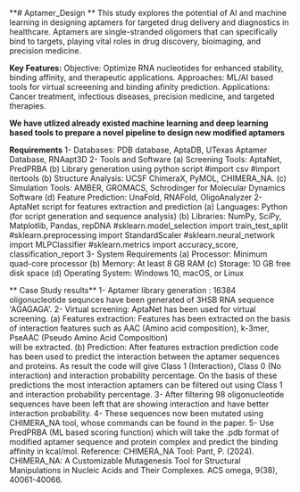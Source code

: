**# Aptamer_Design **
This study explores the potential of AI and machine learning in designing aptamers for targeted drug delivery and diagnostics in healthcare. Aptamers are single-stranded oligomers that can specifically bind to targets, playing vital roles in drug discovery, bioimaging, and precision medicine.

**Key Features:**
Objective: Optimize RNA nucleotides for enhanced stability, binding affinity, and therapeutic applications.
Approaches: ML/AI based tools for virtual screeening and binding afinity prediction.
Applications: Cancer treatment, infectious diseases, precision medicine, and targeted therapies.

**We have utlized already existed machine learning and deep learning based tools to prepare a novel pipeline to design new modified aptamers**

**Requirements**
1- Databases: PDB database, AptaDB, UTexas Aptamer Database, RNAapt3D
2- Tools and Software
  (a) Screening Tools: AptaNet, PredPRBA
  (b) Library generation using python script
      #import csv
      #import itertools
  (b) Structure Analysis: UCSF ChimeraX, PyMOL, CHIMERA_NA.
  (c) Simulation Tools: AMBER, GROMACS, Schrodinger for Molecular Dynamics Software
  (d) Feature Prediction: UnaFold, RNAFold, OligoAnalyzer
2- AptaNet script for features extraction and prediction
  (a) Languages: Python (for script generation and sequence analysis)
  (b) Libraries: NumPy, SciPy, Matplotlib, Pandas, repDNA
         #sklearn.model_selection import train_test_split
         #sklearn.preprocessing import StandardScaler
         #sklearn.neural_network import MLPClassifier
         #sklearn.metrics import accuracy_score, classification_report
3- System Requirements
  (a) Processor: Minimum quad-core processor
  (b) Memory: At least 8 GB RAM
  (c) Storage: 10 GB free disk space
  (d) Operating System: Windows 10, macOS, or Linux

 ** Case Study results**
  1- Aptamer library generation : 16384 oligonucleotide sequnces have been generated of 3HSB RNA sequence 'AGAGAGA'.
  2- Virtual screening: AptaNet has been used for virtual screening. 
     (a) Features extraction: Features has been extracted on the basis of interaction features such as AAC (Amino acid composition), k-3mer, PseAAC (Pseudo Amino Acid Composition)  
         will be extracted.
     (b) Prediction: After features extraction prediction code has been used to predict the interaction between the aptamer sequences and proteins. As result the code will give Class 1 (Interaction), Class 0 (No 
         interaction) and interaction probability percentage. On the basis of these predictions the most interaction aptamers can be filtered out using Class 1 and interaction probability percentage.
  3- After filtering 98 oligonucleotide sequences have been left that are showing interaction and have better interaction probability.
  4- These sequences now been mutated using CHIMERA_NA tool, whose commands can be found in the paper.
  5- Use PredPRBA (ML based scoring function) which will take the .pdb format of modified aptamer sequence and protein complex and predict the binding affinity in kcal/mol.
  Reference:
  CHIMERA_NA Tool: Pant, P. (2024). CHIMERA_NA: A Customizable Mutagenesis Tool for Structural Manipulations in Nucleic Acids and Their Complexes. ACS omega, 9(38), 40061-40066.

